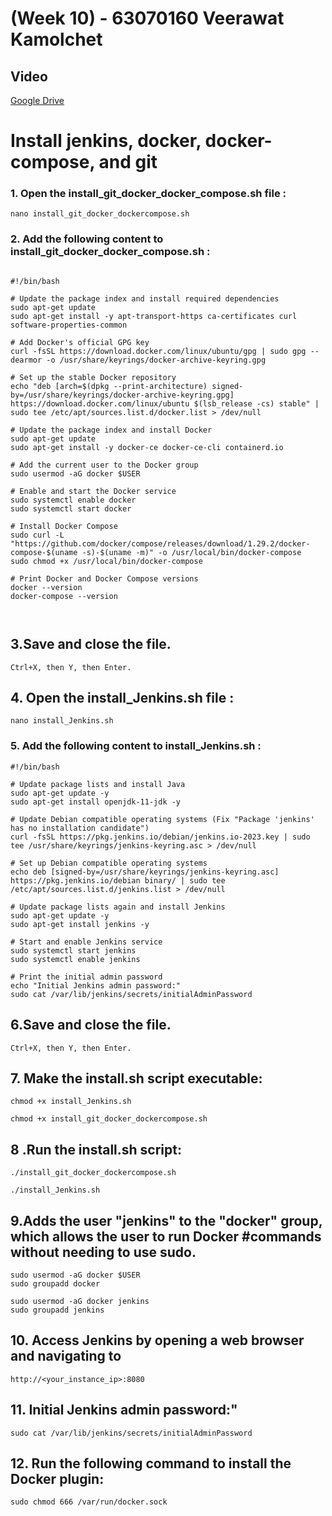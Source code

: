 # (Week 10) - 63070160 Veerawat Kamolchet

## Video
[Google Drive](https://drive.google.com/file/d/182wGO-EHt8wKv-A5cbTlj4VQAumk5gQW/view?usp=share_link)


# Install jenkins, docker, docker-compose, and git 

### 1. Open the install_git_docker_docker_compose.sh file :

```
nano install_git_docker_dockercompose.sh

```

### 2. Add the following content to install_git_docker_docker_compose.sh :

```

#!/bin/bash

# Update the package index and install required dependencies
sudo apt-get update
sudo apt-get install -y apt-transport-https ca-certificates curl software-properties-common

# Add Docker's official GPG key
curl -fsSL https://download.docker.com/linux/ubuntu/gpg | sudo gpg --dearmor -o /usr/share/keyrings/docker-archive-keyring.gpg

# Set up the stable Docker repository
echo "deb [arch=$(dpkg --print-architecture) signed-by=/usr/share/keyrings/docker-archive-keyring.gpg] https://download.docker.com/linux/ubuntu $(lsb_release -cs) stable" | sudo tee /etc/apt/sources.list.d/docker.list > /dev/null

# Update the package index and install Docker
sudo apt-get update
sudo apt-get install -y docker-ce docker-ce-cli containerd.io

# Add the current user to the Docker group
sudo usermod -aG docker $USER

# Enable and start the Docker service
sudo systemctl enable docker
sudo systemctl start docker

# Install Docker Compose
sudo curl -L "https://github.com/docker/compose/releases/download/1.29.2/docker-compose-$(uname -s)-$(uname -m)" -o /usr/local/bin/docker-compose
sudo chmod +x /usr/local/bin/docker-compose

# Print Docker and Docker Compose versions
docker --version
docker-compose --version



```



## 3.Save and close the file.
```
Ctrl+X, then Y, then Enter.
```



## 4. Open the install_Jenkins.sh file :

```
nano install_Jenkins.sh

```


### 5. Add the following content to install_Jenkins.sh :
```
#!/bin/bash

# Update package lists and install Java
sudo apt-get update -y
sudo apt-get install openjdk-11-jdk -y

# Update Debian compatible operating systems (Fix "Package 'jenkins' has no installation candidate")
curl -fsSL https://pkg.jenkins.io/debian/jenkins.io-2023.key | sudo tee /usr/share/keyrings/jenkins-keyring.asc > /dev/null

# Set up Debian compatible operating systems
echo deb [signed-by=/usr/share/keyrings/jenkins-keyring.asc] https://pkg.jenkins.io/debian binary/ | sudo tee /etc/apt/sources.list.d/jenkins.list > /dev/null

# Update package lists again and install Jenkins
sudo apt-get update -y
sudo apt-get install jenkins -y

# Start and enable Jenkins service
sudo systemctl start jenkins
sudo systemctl enable jenkins

# Print the initial admin password
echo "Initial Jenkins admin password:"
sudo cat /var/lib/jenkins/secrets/initialAdminPassword

```



## 6.Save and close the file.
```
Ctrl+X, then Y, then Enter.
```


 
## 7. Make the install.sh script executable:
```
chmod +x install_Jenkins.sh
```

```
chmod +x install_git_docker_dockercompose.sh
```



## 8 .Run the install.sh script:

```
./install_git_docker_dockercompose.sh

```


```
./install_Jenkins.sh

```

## 9.Adds the user "jenkins" to the "docker" group, which allows the user to run Docker #commands without needing to use sudo.
 
 ```
sudo usermod -aG docker $USER
sudo groupadd docker
```

 ```
sudo usermod -aG docker jenkins
sudo groupadd jenkins
```



## 10. Access Jenkins by opening a web browser and navigating to

```
http://<your_instance_ip>:8080
```

## 11. Initial Jenkins admin password:"

```
sudo cat /var/lib/jenkins/secrets/initialAdminPassword
```


## 12. Run the following command to install the Docker plugin:

```
sudo chmod 666 /var/run/docker.sock 

```
